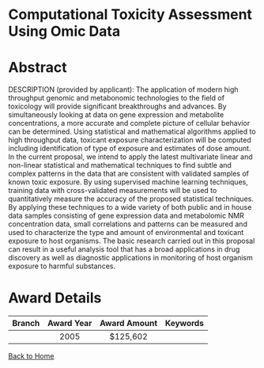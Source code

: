 
Computational Toxicity Assessment Using Omic Data
=================================================

# Abstract


DESCRIPTION (provided by applicant):  The application of modern high throughput genomic and metabonomic technologies to the field of toxicology will provide significant breakthroughs and advances. By simultaneously looking at data on gene expression and metabolite concentrations, a more accurate and complete picture of cellular behavior can be determined. Using statistical and mathematical algorithms applied to high throughput data, toxicant exposure characterization will be computed including identification of type of exposure and estimates of dose amount. In the current proposal, we intend to apply the latest multivariate linear and non-linear statistical and mathematical techniques to find subtle and complex patterns in the data that are consistent with validated samples of known toxic exposure. By using supervised machine learning techniques, training data with cross-validated measurements will be used to quantitatively measure the accuracy of the proposed statistical techniques. By applying these techniques to a wide variety of both public and in house data samples consisting of gene expression data and metabolomic NMR concentration data, small correlations and patterns can be measured and used to characterize the type and amount of environmental and toxicant exposure to host organisms. The basic research carried out in this proposal can result in a useful analysis tool that has a broad applications in drug discovery as well as diagnostic applications in monitoring of host organism exposure to harmful substances.  

# Award Details

|Branch|Award Year|Award Amount|Keywords|
| :---: | :---: | :---: | :---: |
||2005|$125,602||
  
  


[Back to Home](https://github.com/chrischow/dod_sbir_awards/Reports/CC/#1249)